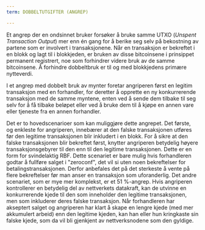 ```yaml
---
term: DOBBELTUTGIFTER (ANGREP)

---
```

Et angrep der en ondsinnet bruker forsøker å bruke samme UTXO (*Unspent Transaction Output*) mer enn én gang for å berike seg selv på bekostning av partene som er involvert i transaksjonene. Når en transaksjon er bekreftet i en blokk og lagt til i blokkjeden, er bruken av disse bitcoinsene i prinsippet permanent registrert, noe som forhindrer videre bruk av de samme bitcoinsene. Å forhindre dobbeltbruk er til og med blokkjedens primære nytteverdi.

I et angrep med dobbelt bruk av mynter foretar angriperen først en legitim transaksjon med en forhandler, for deretter å opprette en ny konkurrerende transaksjon med de samme myntene, enten ved å sende dem tilbake til seg selv for å få tilbake beløpet eller ved å bruke dem til å kjøpe en annen vare eller tjeneste fra en annen forhandler.

Det er to hovedscenarioer som kan muliggjøre dette angrepet. Det første, og enkleste for angriperen, innebærer at den falske transaksjonen utføres før den legitime transaksjonen blir inkludert i en blokk. For å sikre at den falske transaksjonen blir bekreftet først, knytter angriperen betydelig høyere transaksjonsgebyrer til den enn til den legitime transaksjonen. Dette er en form for svindelaktig RBF. Dette scenariet er bare mulig hvis forhandleren godtar å fullføre salget i "zeroconf", det vil si uten noen bekreftelser for betalingstransaksjonen. Derfor anbefales det på det sterkeste å vente på flere bekreftelser før man anser en transaksjon som uforanderlig. Det andre scenariet, som er mye mer komplekst, er et 51 %-angrep. Hvis angriperen kontrollerer en betydelig del av nettverkets datakraft, kan de utvinne en konkurrerende kjede til den som inneholder den legitime transaksjonen, men som inkluderer deres falske transaksjon. Når forhandleren har akseptert salget og angriperen har klart å skape en lengre kjede (med mer akkumulert arbeid) enn den legitime kjeden, kan han eller hun kringkaste sin falske kjede, som da vil bli gjenkjent av nettverksnodene som den gyldige.